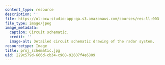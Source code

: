 ```yaml
---
content_type: resource
description: ''
file: https://ol-ocw-studio-app-qa.s3.amazonaws.com/courses/res-ll-003-build-a-small-radar-system-capable-of-sensing-range-doppler-and-synthetic-aperture-radar-imaging-january-iap-2011/229c579d666dcb34c90892607f4e6809_proj_schematic.jpg
file_type: image/jpeg
image_metadata:
  caption: Circuit schematic.
  credit: ''
  image-alt: Detailed circuit schematic drawing of the radar system.
resourcetype: Image
title: proj_schematic.jpg
uid: 229c579d-666d-cb34-c908-92607f4e6809
---
```

